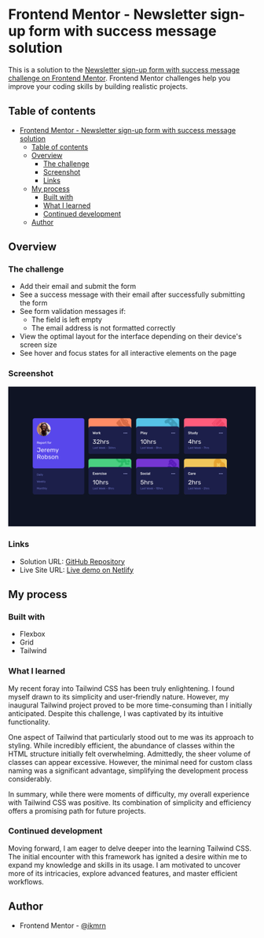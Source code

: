 # Frontend Mentor - Newsletter sign-up form with success message solution

This is a solution to the [Newsletter sign-up form with success message challenge on Frontend Mentor](https://www.frontendmentor.io/challenges/newsletter-signup-form-with-success-message-3FC1AZbNrv). Frontend Mentor challenges help you improve your coding skills by building realistic projects.

## Table of contents

- [Frontend Mentor - Newsletter sign-up form with success message solution](#frontend-mentor---newsletter-sign-up-form-with-success-message-solution)
  - [Table of contents](#table-of-contents)
  - [Overview](#overview)
    - [The challenge](#the-challenge)
    - [Screenshot](#screenshot)
    - [Links](#links)
  - [My process](#my-process)
    - [Built with](#built-with)
    - [What I learned](#what-i-learned)
    - [Continued development](#continued-development)
  - [Author](#author)

## Overview

### The challenge

- Add their email and submit the form
- See a success message with their email after successfully submitting the form
- See form validation messages if:
  - The field is left empty
  - The email address is not formatted correctly
- View the optimal layout for the interface depending on their device's screen size
- See hover and focus states for all interactive elements on the page

### Screenshot

![screenshot](images/screenshot.png)

### Links

- Solution URL: [GitHub Repository](https://github.com/ikmrn/frontend-challenges/tree/newsletter-sign-up)
- Live Site URL: [Live demo on Netlify](https://ikmrn-newsletter-sign-up.netlify.app/)

## My process

### Built with

- Flexbox
- Grid
- Tailwind

### What I learned

My recent foray into Tailwind CSS has been truly enlightening. I found myself drawn to its simplicity and user-friendly nature. However, my inaugural Tailwind project proved to be more time-consuming than I initially anticipated. Despite this challenge, I was captivated by its intuitive functionality.

One aspect of Tailwind that particularly stood out to me was its approach to styling. While incredibly efficient, the abundance of classes within the HTML structure initially felt overwhelming. Admittedly, the sheer volume of classes can appear excessive. However, the minimal need for custom class naming was a significant advantage, simplifying the development process considerably.

In summary, while there were moments of difficulty, my overall experience with Tailwind CSS was positive. Its combination of simplicity and efficiency offers a promising path for future projects.

### Continued development

Moving forward, I am eager to delve deeper into the learning Tailwind CSS. The initial encounter with this framework has ignited a desire within me to expand my knowledge and skills in its usage. I am motivated to uncover more of its intricacies, explore advanced features, and master efficient workflows.

## Author

- Frontend Mentor - [@ikmrn](https://www.frontendmentor.io/profile/ikmrn)
